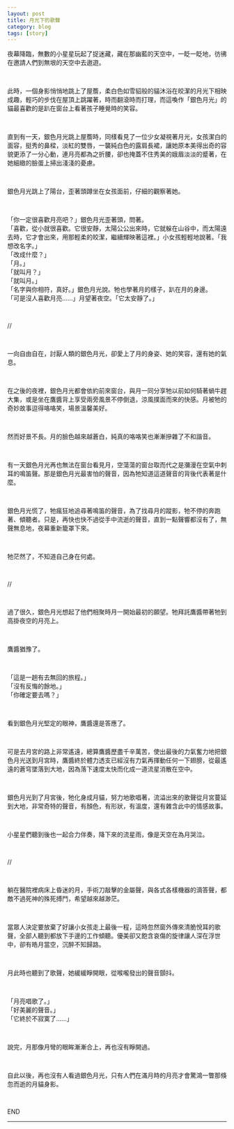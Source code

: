 ```yaml
---
layout: post
title: 月光下的歌聲
category: blog
tags: [story]
---
```


夜幕降臨，無數的小星星玩起了捉迷藏，藏在那幽藍的天空中，一眨一眨地，彷彿在邀請人們到無垠的天空中去遨遊。

<br>

此時，一個身影悄悄地跳上了屋簷，柔白色如雪貂般的貓沐浴在皎潔的月光下相映成趣，輕巧的步伐在屋頂上跳躍著，時而翻滾時而打理，而這喚作「銀色月光」的貓最喜歡的是趴在窗台上看著孩子睡覺時的笑容。

<br>

直到有一天，銀色月光跳上屋簷時，同樣看見了一位少女凝視著月光，女孩潔白的面容，挺秀的鼻樑，淡紅的雙唇，一襲純白色的露肩長裙，讓她原本美得出奇的容貌更添了一分心動，連月亮都為之折腰，卻也掩蓋不住秀美的娥眉淡淡的蹙著，在她細緻的臉蛋上掃出淺淺的憂慮。

<br>

銀色月光跳上了陽台，歪著頭蹲坐在女孩面前，仔細的觀察著她。

<br>

「你一定很喜歡月亮吧？」銀色月光歪著頭，問著。<br>
「喜歡，從小就很喜歡。它很安靜，太陽公公出來時，它就躲在山谷中，而太陽遠去時，它才會出來，用那輕柔的皎潔，繼續輝映著這裡。」小女孩輕輕地說著。「我想改名字。」<br>
「改成什麼？」<br>
「月。」<br>
「就叫月？」<br>
「就叫月。」<br>
「名字與你相符，真好。」銀色月光說。牠也學著月的樣子，趴在月的身邊。<br>
「可是沒人喜歡月亮......」月望著夜空。「它太安靜了。」

<br>

//

<br>

一向自由自在，討厭人類的銀色月光，卻愛上了月的身姿、她的笑容，還有她的氣息。

<br>

在之後的夜裡，銀色月光都會依約前來窗台，與月一同分享牠以前如何騎著蝸牛趕大集，或是坐在鷹醬背上享受兩旁風景不停倒退，涼風撲面而來的快感。月被牠的奇妙故事逗得咯咯笑，場景溫馨美好。

<br>

然而好景不長。月的臉色越來越蒼白，純真的咯咯笑也漸漸摻雜了不和諧音。

<br>

有一天銀色月光再也無法在窗台看見月，空蕩蕩的窗台取而代之是瀰漫在空氣中刺耳的鳴笛聲。那是銀色月光最害怕的聲音，因為牠知道這道聲音的背後代表著是什麼。

<br>

銀色月光慌了，牠瘋狂地追尋著鳴笛的聲音，為了找尋月的蹤影，牠不停的奔跑著、傾聽者。只是，再快也快不過從手中流逝的聲音，直到一點聲響都沒有了，無聲無息地，夜幕重新籠罩下來。

<br>

牠茫然了，不知道自己身在何處。

<br>

//

<br>

過了很久，銀色月光想起了他們相聚時月一開始最初的願望。牠拜託鷹醬帶著牠到高掛夜空的月亮上。

<br>

鷹醬猶豫了。

<br>

「這是一趟有去無回的旅程。」<br>
「沒有反悔的餘地。」<br>
「你確定要去嗎？」<br>

<br>

看到銀色月光堅定的眼神，鷹醬還是答應了。

<br>

可是去月宮的路上非常遙遠，總算鷹醬歷盡千辛萬苦，使出最後的力氣奮力地把銀色月光送到月宮時，鷹醬終於體力透支已經沒有力氣再揮動任何一下翅膀，從最遙遠的蒼穹墜落到大地，因為落下速度太快而化成一道流星消散在空中。

<br>

銀色月光到了月宮後，牠化身成月貓，努力地歌唱著，流溢出來的歌聲從月宮蔓延到大地，非常奇特的聲音，有顏色，有形狀，有溫度，還有雜含此中的情感故事。

<br>

小星星們聽到後也一起合力伴奏，降下來的流星雨，像是天空在為月哭泣。

<br>

//

<br>

躺在醫院裡病床上昏迷的月，手術刀敲擊的金屬聲，與各式各樣機器的滴答聲，都敵不過死神的殊死搏鬥，希望越來越渺茫。

<br>

當眾人決定要放棄了好讓小女孩走上最後一程，這時忽然窗外傳來清脆悅耳的歌聲，全部人聽到都放下手邊的工作傾聽。優美卻又飽含哀傷的旋律讓人深在浮世中，卻有皓月當空，沉醉不知歸路。

<br>

月此時也聽到了歌聲，她緩緩睜開眼，從喉嚨發出的聲音顫抖。

<br>

「月亮唱歌了。」<br>
「好美麗的聲音。」<br>
「它終於不寂寞了......」<br>

<br>

說完，月那像月彎的眼眸漸漸合上，再也沒有睜開過。

<br>

自此以後，再也沒有人看過銀色月光，只有人們在滿月時的月亮才會驚鴻一瞥那倏忽而逝的月貓身影。

<br>

END

---
